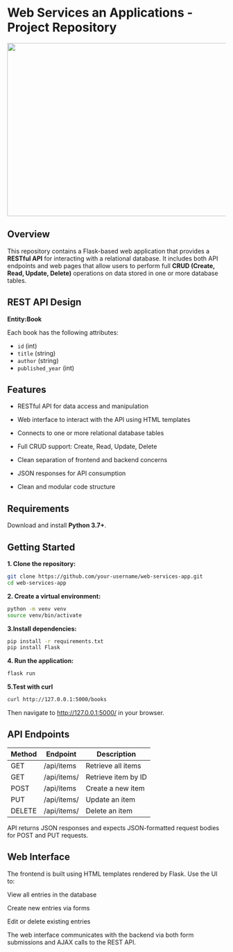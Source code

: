 # Web Services an Applications - Project Repository

<img src="https://mvp.dev/wp-content/uploads/2023/06/Differentiating-SaaS-and-Web-Applications.png" width="700" height="400">


## Overview

This repository contains a Flask-based web application that provides a **RESTful API** for interacting with a relational database. It includes both API endpoints and web pages that allow users to perform full **CRUD (Create, Read, Update, Delete)** operations on data stored in one or more database tables.

## REST API Design

**Entity:Book**

Each book has the following attributes:

- `id` (int)
- `title` (string)
- `author` (string)
- `published_year` (int)

## Features

- RESTful API for data access and manipulation

- Web interface to interact with the API using HTML templates

- Connects to one or more relational database tables

- Full CRUD support: Create, Read, Update, Delete

- Clean separation of frontend and backend concerns

- JSON responses for API consumption

- Clean and modular code structure



## Requirements

Download and install **Python 3.7+**. 

## Getting Started

**1. Clone the repository:**

```bash
git clone https://github.com/your-username/web-services-app.git
cd web-services-app
```

**2. Create a virtual environment:**

```bash
python -m venv venv
source venv/bin/activate 
```

**3.Install dependencies:**

```bash
pip install -r requirements.txt
pip install Flask
```


**4. Run the application:**

```bash
flask run
```

**5.Test with curl**

```bash
curl http://127.0.0.1:5000/books
```


Then navigate to http://127.0.0.1:5000/ in your browser.

## API Endpoints

Method	    | Endpoint	       | Description 
----------- | -----------------| ----------- 
GET	        | /api/items	   | Retrieve all items 
GET	        | /api/items/<id>  | Retrieve item by ID 
POST	    | /api/items	   | Create a new item 
PUT	        | /api/items/<id>  | Update an item |
DELETE	    | /api/items/<id>  | Delete an item |

API returns JSON responses and expects JSON-formatted request bodies for POST and PUT requests.

## Web Interface

The frontend is built using HTML templates rendered by Flask. Use the UI to:

View all entries in the database

Create new entries via forms

Edit or delete existing entries

The web interface communicates with the backend via both form submissions and AJAX calls to the REST API.
